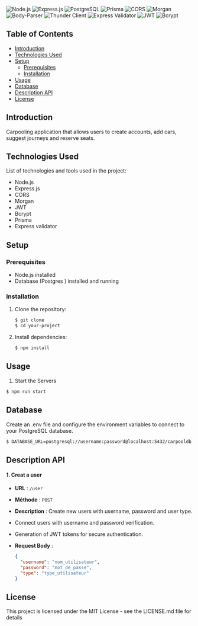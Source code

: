 
![Node.js](https://img.shields.io/badge/Node.js-18.0-green)
![Express.js](https://img.shields.io/badge/Express.js-Framework-blue)
![PostgreSQL](https://img.shields.io/badge/PostgreSQL-Database-blue)
![Prisma](https://img.shields.io/badge/Prisma-ORM-yellow)
![CORS](https://img.shields.io/badge/CORS-Security-yellow)
![Morgan](https://img.shields.io/badge/Morgan-Logging-orange)
![Body-Parser](https://img.shields.io/badge/Body--Parser-Middleware-lightgrey)
![Thunder Client](https://img.shields.io/badge/Thunder%20Client-API%20Testing-orange)
![Express Validator](https://img.shields.io/badge/Express%20Validator-Validation-green)
![JWT](https://img.shields.io/badge/JWT-Authentication-yellowgreen)
![Bcrypt](https://img.shields.io/badge/Bcrypt-Password%20Hashing-yellow)



## Table of Contents

- [Introduction](#introduction)
- [Technologies Used](#technologies-used)
- [Setup](#setup)
  - [Prerequisites](#prerequisites)
  - [Installation](#installation)
- [Usage](#usage)
- [Database](#database)
- [Description API](#description-api)
- [License](#license)


## Introduction
 Carpooling application that allows users to create accounts, add cars, suggest journeys and reserve seats. 


## Technologies Used

List of technologies and tools used in the project:

- Node.js
- Express.js
- CORS
- Morgan
- JWT
- Bcrypt
- Prisma
- Express validator



## Setup

### Prerequisites

- Node.js installed
- Database (Postgres ) installed and running

### Installation

1. Clone the repository:

   ```bash
   $ git clone 
   $ cd your-project
   ```

2. Install dependencies:

   ```bash
   $ npm install
   ```
## Usage
1. Start the Servers
```bash
$ npm run start
```





## Database

Create an .env file and configure the environment variables to connect to your PostgreSQL database.

```bash
$ DATABASE_URL=postgresql://username:password@localhost:5432/carpooldb
```

## Description API
#### 1. Creat a user 
- **URL** : `/user`
- **Méthode** : `POST`
- **Description** : Create new users with username, password and user type.
- Connect users with username and password verification.
- Generation of JWT tokens for secure authentication.

- **Request Body** :
  ```json
  {
    "username": "nom_utilisateur",
    "password": "mot_de_passe",
    "type": "type_utilisateur"
  }


## License
This project is licensed under the MIT License - see the LICENSE.md file for details




